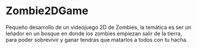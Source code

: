 # Zombie2DGame
Pequeño desarrollo de un videojuego 2D de Zombies, la temática es ser un leñador en un bosque en donde los zombies empiezan salir de la tierra, para poder sobrevivir y ganar tendras que matarlos a todos con tu hacha.
